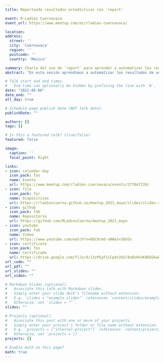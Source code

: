 ```yaml
---
title: Reportando resultados estadísticos con 'report'

event: R-Ladies Cuernavaca
event_url: https://www.meetup.com/es/rladies-cuernavaca/

location: 
address:
  street: ''
  city: 'Cuernavaca'
  region: ''
  postcode: ''
  country: 'Mexico'

summary: Charla del uso de `report` para aprender a automatizar los resultados de un análisis estadístico en R.
abstract: "En esta sesión aprendimos a automatizar los resultados de un análisis estadístico en R para crear informes estandarizados y fáciles de entender. Para ello, utilizamos el paquete `report`. Se trata de un paquete perteneciente al `easyverse` que fue creado para vincular los resultados del análisis obtenidos en R con un manuscrito."

# Talk start and end times.
#   End time can optionally be hidden by prefixing the line with `#`.
date: "2021-05-06"
date_end: ""
all_day: true

# Schedule page publish date (NOT talk date).
publishDate: ""

authors: []
tags: []

# Is this a featured talk? (true/false)
featured: false

image:
  caption: ''
  focal_point: Right

links:
- icon: calendar-day
  icon_pack: fas
  name: Evento
  url: https://www.meetup.com/rladies-cuernavaca/events/277847239/
- icon: file
  icon_pack: far
  name: Diapositivas
  url: https://rladiescuerna.github.io/meetup_2021_mayo/slides/slides-report.html#1
- icon: github
  icon_pack: fab
  name: Repositorio
  url: https://github.com/RLadiesCuerna/meetup_2021_mayo
- icon: youtube
  icon_pack: fab
  name: Video
  url: https://www.youtube.com/watch?v=8bC8rmd-oNA&t=2693s
- icon: certificate
  icon_pack: fas
  name: Certificado
  url: https://drive.google.com/file/d/13zPGyF1iCpds3Xol9vBzHSnK9E6Gkwbs/view?usp=sharing
url_code: ""
url_pdf: ""
url_slides: ""
url_video: ""

# Markdown Slides (optional).
#   Associate this talk with Markdown slides.
#   Simply enter your slide deck's filename without extension.
#   E.g. `slides = "example-slides"` references `content/slides/example-slides.md`.
#   Otherwise, set `slides = ""`.
slides: ""

# Projects (optional).
#   Associate this post with one or more of your projects.
#   Simply enter your project's folder or file name without extension.
#   E.g. `projects = ["internal-project"]` references `content/project/deep-learning/index.md`.
#   Otherwise, set `projects = []`.
projects: []

# Enable math on this page?
math: true
---
```

